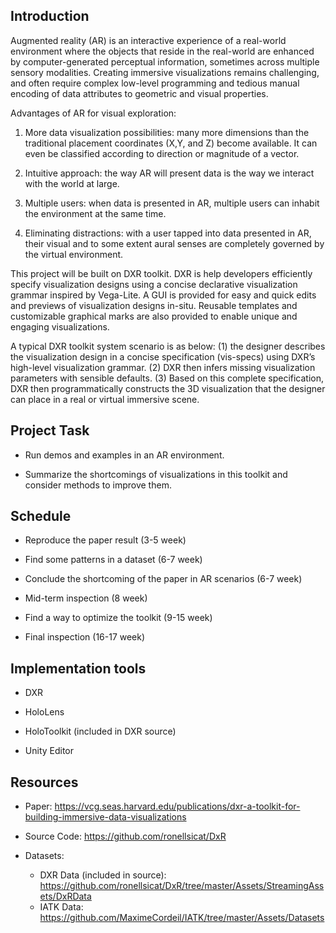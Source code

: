 ## Introduction

Augmented reality (AR) is an interactive experience of a real-world environment where the objects that reside in the real-world are enhanced by computer-generated perceptual information, sometimes across multiple sensory modalities. Creating immersive visualizations remains challenging, and often require complex low-level programming and tedious manual encoding of data attributes to geometric and visual properties.

Advantages of AR for visual exploration: 

1. More data visualization possibilities: many more dimensions than the traditional placement coordinates (X,Y, and Z) become available. It can even be classified according to direction or magnitude of a vector. 

2. Intuitive approach: the way AR will present data is the way we interact with the world at large.

3. Multiple users: when data is presented in AR, multiple users can inhabit the environment at the same time.

4. Eliminating distractions: with a user tapped into data presented in AR, their visual and to some extent aural senses are completely governed by the virtual environment.

This project will be built on DXR toolkit. DXR is help developers efficiently specify visualization designs using a concise declarative visualization grammar inspired by Vega-Lite. A GUI is provided for easy and quick edits and previews of visualization designs in-situ. Reusable templates and customizable graphical marks are also provided to enable unique and engaging visualizations. 

A typical DXR toolkit system scenario is as below: (1) the designer describes the visualization design in a concise specification (vis-specs) using DXR’s high-level visualization grammar. (2) DXR then infers missing visualization parameters with sensible defaults. (3) Based on this complete specification, DXR then programmatically constructs the 3D visualization that the designer can place in a real or virtual immersive scene. 

## Project Task

* Run demos and examples in an AR environment.

* Summarize the shortcomings of visualizations in this toolkit and consider methods to improve them. 

## Schedule

* Reproduce the paper result (3-5 week)

*  Find some patterns in a dataset (6-7 week)

*  Conclude the shortcoming of the paper in AR scenarios (6-7 week)

*  Mid-term inspection (8 week)

*  Find a way to optimize the toolkit (9-15 week)

*  Final inspection (16-17 week)

## Implementation tools

*  DXR

*  HoloLens

*  HoloToolkit (included in DXR source)

*  Unity Editor

## Resources

*  Paper: https://vcg.seas.harvard.edu/publications/dxr-a-toolkit-for-building-immersive-data-visualizations

*  Source Code: https://github.com/ronellsicat/DxR

*  Datasets:
   *  DXR Data (included in source): https://github.com/ronellsicat/DxR/tree/master/Assets/StreamingAssets/DxRData
   *  IATK Data: https://github.com/MaximeCordeil/IATK/tree/master/Assets/Datasets